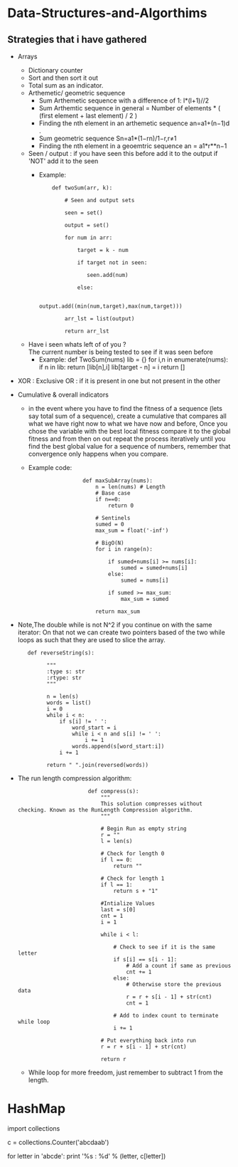 # Data-Structures-and-Algorthims

 Strategies that i have gathered
---------------------------------

- Arrays
  - Dictionary counter
  - Sort and then sort it out
  - Total sum as an indicator.
  - Arthemetic/ geometric sequence
    - Sum Arthemetic sequence with a difference of 1: l*(l+1)//2
    - Sum Arthemtic sequence in general = Number of elements * ( (first element + last element) / 2 )
    - Finding the nth element in an arthemetic sequence an=a1+(n−1)d .
    - Sum geometric sequence Sn=a1*(1−rn)/1−r,r≠1 
    - Finding the nth element in a geoemtric sequence an = a1*r**n−1
  - Seen / output : if you have seen this before add it to the output if 'NOT' add it to the seen
    - Example:
              
              def twoSum(arr, k):
                  
                  # Seen and output sets
                  
                  seen = set()
                  
                  output = set()
                  
                  for num in arr:
                  
                      target = k - num
                      
                      if target not in seen:
                      
                         seen.add(num)
                      
                      else:
                           
                          output.add((min(num,target),max(num,target)))
                  
                  arr_lst = list(output)
                  
                  return arr_lst
                  
  - Have i seen whats left of of you ?    
    The current number is being tested to see if it was seen before
      - Example:
                 def TwoSum(nums)
                            lib = {}
                            for i,n in enumerate(nums):
                                if n in lib:
                                     return [lib[n],i]
                                lib[target - n] = i
                            return []

 - XOR : Exclusive OR : if it is present in one but not present in the other
 
 - Cumulative & overall indicators
    * in the event where you have to find the fitness of a sequence (lets say total sum of a sequence), create a cumulative 
    that compares all what we have right now to what we have now and before, Once you chose the variable with the best local fitness
    compare it to the global fitness and from then on out repeat the process iteratively until you find the best global value
    for a sequence of numbers, remember that convergence only happens when you compare.
    * Example code:
    
                           def maxSubArray(nums):
                               n = len(nums) # Length
                               # Base case
                               if n==0:
                                   return 0

                               # Sentinels
                               sumed = 0
                               max_sum = float('-inf')

                               # BigO(N)
                               for i in range(n):    

                                   if sumed+nums[i] >= nums[i]:
                                       sumed = sumed+nums[i]
                                   else:
                                       sumed = nums[i]        

                                   if sumed >= max_sum:
                                       max_sum = sumed

                               return max_sum
                               
 - Note,The double while is not N^2 if you continue on with the same iterator:
      On that not we can create two pointers based of the two while loops as such that they are used to slice the array.
          
          
          def reverseString(s):
                
                """
                :type s: str
                :rtype: str
                """
                
                n = len(s)
                words = list()
                i = 0
                while i < n:
                    if s[i] != ' ':
                        word_start = i
                        while i < n and s[i] != ' ':
                            i += 1
                        words.append(s[word_start:i])
                    i += 1

                return " ".join(reversed(words))
                
  - The run length compression algorithm:

                              def compress(s):
                                  """
                                  This solution compresses without checking. Known as the RunLength Compression algorithm.
                                  """

                                  # Begin Run as empty string
                                  r = ""
                                  l = len(s)

                                  # Check for length 0
                                  if l == 0:
                                      return ""

                                  # Check for length 1
                                  if l == 1:
                                      return s + "1"

                                  #Intialize Values
                                  last = s[0]
                                  cnt = 1
                                  i = 1

                                  while i < l:

                                      # Check to see if it is the same letter
                                      if s[i] == s[i - 1]: 
                                          # Add a count if same as previous
                                          cnt += 1
                                      else:
                                          # Otherwise store the previous data
                                          r = r + s[i - 1] + str(cnt)
                                          cnt = 1

                                      # Add to index count to terminate while loop
                                      i += 1

                                  # Put everything back into run
                                  r = r + s[i - 1] + str(cnt)

                                  return r
        
        
      - While loop for more freedom, just remember to subtract 1 from the length.
        
        
        
# HashMap

import collections

c = collections.Counter('abcdaab')

for letter in 'abcde':
    print '%s : %d' % (letter, c[letter])

                
        
                
            
     







   










 
